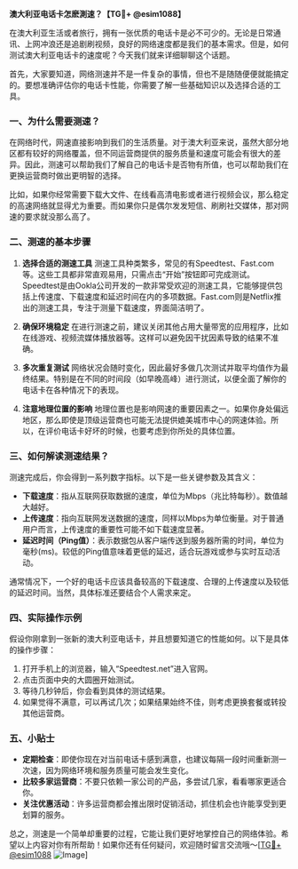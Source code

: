 **澳大利亚电话卡怎麽測速？【TG💪+ @esim1088】**

在澳大利亚生活或者旅行，拥有一张优质的电话卡是必不可少的。无论是日常通讯、上网冲浪还是追剧刷视频，良好的网络速度都是我们的基本需求。但是，如何测试澳大利亚电话卡的速度呢？今天我们就来详细聊聊这个话题。

首先，大家要知道，网络测速并不是一件复杂的事情，但也不是随随便便就能搞定的。要想准确评估你的电话卡性能，你需要了解一些基础知识以及选择合适的工具。

### 一、为什么需要测速？

在网络时代，网速直接影响到我们的生活质量。对于澳大利亚来说，虽然大部分地区都有较好的网络覆盖，但不同运营商提供的服务质量和速度可能会有很大的差异。因此，测速可以帮助我们了解自己的电话卡是否物有所值，也可以帮助我们在更换运营商时做出更明智的选择。

比如，如果你经常需要下载大文件、在线看高清电影或者进行视频会议，那么稳定的高速网络就显得尤为重要。而如果你只是偶尔发发短信、刷刷社交媒体，那对网速的要求就没那么高了。

### 二、测速的基本步骤

1. **选择合适的测速工具**
   测速工具种类繁多，常见的有Speedtest、Fast.com等。这些工具都非常直观易用，只需点击“开始”按钮即可完成测试。Speedtest是由Ookla公司开发的一款非常受欢迎的测速工具，它能够提供包括上传速度、下载速度和延迟时间在内的多项数据。Fast.com则是Netflix推出的测速工具，专注于测量下载速度，界面简洁明了。

2. **确保环境稳定**
   在进行测速之前，建议关闭其他占用大量带宽的应用程序，比如在线游戏、视频流媒体播放器等。这样可以避免因干扰因素导致的结果不准确。

3. **多次重复测试**
   网络状况会随时变化，因此最好多做几次测试并取平均值作为最终结果。特别是在不同的时间段（如早晚高峰）进行测试，以便全面了解你的电话卡在各种情况下的表现。

4. **注意地理位置的影响**
   地理位置也是影响网速的重要因素之一。如果你身处偏远地区，那么即使是顶级运营商也可能无法提供媲美城市中心的网速体验。所以，在评价电话卡好坏的时候，也要考虑到你所处的具体位置。

### 三、如何解读测速结果？

测速完成后，你会得到一系列数字指标。以下是一些关键参数及其含义：

- **下载速度**：指从互联网获取数据的速度，单位为Mbps（兆比特每秒）。数值越大越好。
- **上传速度**：指向互联网发送数据的速度，同样以Mbps为单位衡量。对于普通用户而言，上传速度的重要性可能不如下载速度显著。
- **延迟时间（Ping值）**：表示数据包从客户端传送到服务器所需的时间，单位为毫秒(ms)。较低的Ping值意味着更低的延迟，适合玩游戏或参与实时互动活动。

通常情况下，一个好的电话卡应该具备较高的下载速度、合理的上传速度以及较低的延迟时间。当然，具体标准还要结合个人需求来定。

### 四、实际操作示例

假设你刚拿到一张新的澳大利亚电话卡，并且想要知道它的性能如何。以下是具体的操作步骤：

1. 打开手机上的浏览器，输入“Speedtest.net”进入官网。
2. 点击页面中央的大圆圈开始测试。
3. 等待几秒钟后，你会看到具体的测试结果。
4. 如果觉得不满意，可以再试几次；如果结果始终不佳，则考虑更换套餐或转投其他运营商。

### 五、小贴士

- **定期检查**：即使你现在对当前电话卡感到满意，也建议每隔一段时间重新测一次速，因为网络环境和服务质量可能会发生变化。
- **比较多家运营商**：不要只依赖一家公司的产品，多尝试几家，看看哪家更适合你。
- **关注优惠活动**：许多运营商都会推出限时促销活动，抓住机会也许能享受到更划算的服务。

总之，测速是一个简单却重要的过程，它能让我们更好地掌控自己的网络体验。希望以上内容对你有所帮助！如果你还有任何疑问，欢迎随时留言交流哦～[[TG💪+ @esim1088](https://t.me/s/esim1088) ![Image](https://i.postimg.cc/4NQfJmqS/Snipaste-2025-05-13-00-14-12.png)]